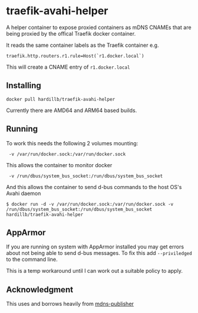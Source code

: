# traefik-avahi-helper

A helper container to expose proxied containers as mDNS CNAMEs that are being proxied by
the offical Traefik docker container.

It reads the same container labels as the Traefik container e.g.

```
traefik.http.routers.r1.rule=Host(`r1.docker.local`)
```

This will create a CNAME entry of `r1.docker.local`

## Installing

`docker pull hardillb/traefik-avahi-helper`

Currently there are AMD64 and ARM64 based builds.

## Running

To work this needs the following 2 volumes mounting:


` -v /var/run/docker.sock:/var/run/docker.sock`

This allows the container to monitor docker

` -v /run/dbus/system_bus_socket:/run/dbus/system_bus_socket`

And this allows the container to send d-bus commands to the host OS's Avahi daemon

```
$ docker run -d -v /var/run/docker.sock:/var/run/docker.sock -v /run/dbus/system_bus_socket:/run/dbus/system_bus_socket hardillb/traefik-avahi-helper 
```

## AppArmor

If you are running on system with AppArmor installed you may get errors about not being able to send d-bus messages. To fix this add
`--priviledged` to the command line.

This is a temp workaround until I can work out a suitable policy to apply.

## Acknowledgment

This uses and borrows heavily from [mdns-publisher](https://github.com/alticelabs/mdns-publisher)
